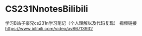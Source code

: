 # CS231NnotesBilibili
学习B站子豪兄cs231n学习笔记（个人理解以及代码复现）   视频链接   https://www.bilibili.com/video/av86713932

